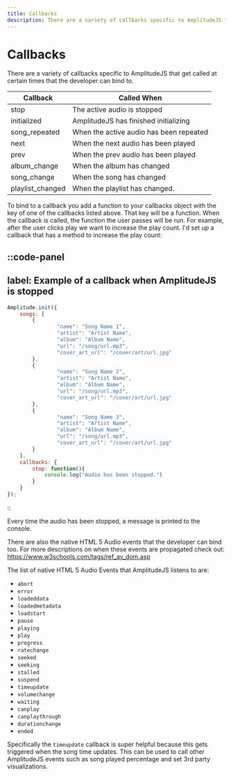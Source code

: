 ```yaml
---
title: Callbacks
description: There are a variety of callbacks specific to AmplitudeJS that get called at certain times that the developer can bind to
---
```


# Callbacks

There are a variety of callbacks specific to AmplitudeJS that get called at certain times that the developer can bind to.


| Callback            | Called When 										   
| ------------------- |--------------------------------------------------------|
| stop                | The active audio is stopped
| initialized         | AmplitudeJS has finished initializing
| song_repeated       | When the active audio has been repeated
| next                | When the next audio has been played
| prev                | When the prev audio has been played
| album_change        | When the album has changed
| song_change         | When the song has changed
| playlist_changed    | When the playlist has changed.

To bind to a callback you add a function to your callbacks object with the key of one of the callbacks listed above. That key will be a function. When the callback is called, the function the user passes will be run. For example, after the user clicks play we want to increase the play count. I'd set up a callback that has a method to increase the play count:

::code-panel
---
label: Example of a callback when AmplitudeJS is stopped
---
```javascript
Amplitude.init({
	songs: [
		{
				"name": "Song Name 1",
				"artist": "Artist Name",
				"album": "Album Name",
				"url": "/song/url.mp3",
				"cover_art_url": "/cover/art/url.jpg"
		},
		{
				"name": "Song Name 2",
				"artist": "Artist Name",
				"album": "Album Name",
				"url": "/song/url.mp3",
				"cover_art_url": "/cover/art/url.jpg"
		},
		{
				"name": "Song Name 3",
				"artist": "Artist Name",
				"album": "Album Name",
				"url": "/song/url.mp3",
				"cover_art_url": "/cover/art/url.jpg"
		}
	],
	callbacks: {
		stop: function(){
			console.log("Audio has been stopped.")
		}
	}
});
```
::

Every time the audio has been stopped, a message is printed to the console.

There are also the native HTML 5 Audio events that the developer can bind too. For more descriptions on when these events are propagated check out: https://www.w3schools.com/tags/ref_av_dom.asp

The list of native HTML 5 Audio Events that AmplitudeJS listens to are:

* `abort`
* `error`
* `loadeddata`
* `loadedmetadata`
* `loadstart`
* `pause`
* `playing`
* `play`
* `progress`
* `ratechange`
* `seeked`
* `seeking`
* `stalled`
* `suspend`
* `timeupdate`
* `volumechange`
* `waiting`
* `canplay`
* `canplaythrough`
* `durationchange`
* `ended`

Specifically the `timeupdate` callback is super helpful because this gets triggered when the song time updates. This can be used to call other AmplitudeJS events such as song played percentage and set 3rd party visualizations.
